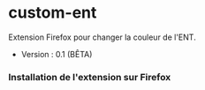 # custom-ent
Extension Firefox pour changer la couleur de l'ENT.

- Version : 0.1 (BÊTA)

### Installation de l'extension sur Firefox
